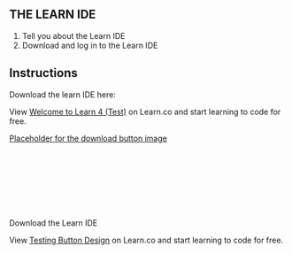## THE LEARN IDE

1. Tell you about the Learn IDE
2. Download and log in to the Learn IDE

## Instructions

Download the learn IDE here: 
<p class='util--hide'>View <a href='https://learn.co/lessons/welcome-to-learn-4-test'>Welcome to Learn 4 (Test)</a> on Learn.co and start learning to code for free.</p>
<div><a href="/tracks/welcome-to-learn/welcome/getting-started/welcome-to-learn-4-test/?create_password=true">Placeholder for the download button image</a></div>


<div class="button button--has-icon button--color-blue button--corners-tight">Download the Learn IDE
  <svg class="button__icon inline-svg--fill-white">
    <use xmlns:xlink="http://www.w3.org/1999/xlink" xlink:href="https://learn.co/assets/sprite-e6f1c606ff2340e748915b95bf0ddf9d.svg#svg__icon--question-mark"></use>
  </svg>
</div>
<p class='util--hide'>View <a href='https://learn.co/lessons/testing-button-design'>Testing Button Design</a> on Learn.co and start learning to code for free.</p>
